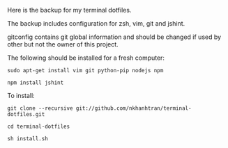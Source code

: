 Here is the backup for my terminal dotfiles.

The backup includes configuration for zsh, vim, git and jshint.

gitconfig contains git global information and should be changed if used by other but not the owner of this project.

The following should be installed for a fresh computer:

```sudo apt-get install vim git python-pip nodejs npm```

```npm install jshint```

To install:

```git clone --recursive git://github.com/nkhanhtran/terminal-dotfiles.git```

```cd terminal-dotfiles```

```sh install.sh```


